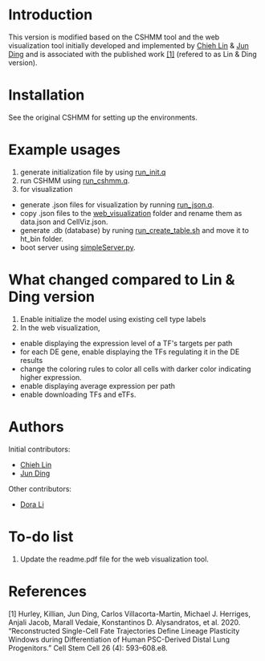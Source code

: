 # Introduction

This version is modified based on the CSHMM tool and the web visualization tool initially developed and implemented by [Chieh Lin](https://github.com/jessica1338) & [Jun Ding](https://github.com/phoenixding) and is associated with the published work [[1]](#1) (refered to as Lin & Ding version). 

# Installation
See the original CSHMM for setting up the environments. 

# Example usages
1. generate initialization file by using [run_init.q](run_init.q)
2. run CSHMM using [run_cshmm.q](run_cshmm.q). 
3. for visualization
  * generate .json files for visualization by running [run_json.q](run_json.q). 
  * copy .json files to the [web_visualization](web_visualization) folder and rename them as data.json and CellViz.json. 
  * generate .db (database) by runing [run_create_table.sh](web_visualization/utils/run_create_table.sh) and move it to ht_bin folder.
  * boot server using [simpleServer.py](web_visualization/simpleServer.py).

# What changed compared to Lin & Ding version
1. Enable initialize the model using existing cell type labels 
2. In the web visualization, 
  * enable displaying the expression level of a TF's targets per path  
  * for each DE gene, enable displaying the TFs regulating it in the DE results 
  * change the coloring rules to color all cells with darker color indicating higher expression. 
  * enable displaying average expression per path 
  * enable downloading TFs and eTFs. 

# Authors
Initial contributors:
* [Chieh Lin](https://github.com/jessica1338) 
* [Jun Ding](https://github.com/phoenixding)

Other contributors:
* [Dora Li](https://github.com/doraadong)


# To-do list
1. Update the readme.pdf file for the web visualization tool. 

# References
<a id="1">[1]</a> 
Hurley, Killian, Jun Ding, Carlos Villacorta-Martin, Michael J. Herriges, Anjali Jacob, Marall Vedaie, Konstantinos D. Alysandratos, et al. 2020. “Reconstructed Single-Cell Fate Trajectories Define Lineage Plasticity Windows during Differentiation of Human PSC-Derived Distal Lung Progenitors.” Cell Stem Cell 26 (4): 593–608.e8.
